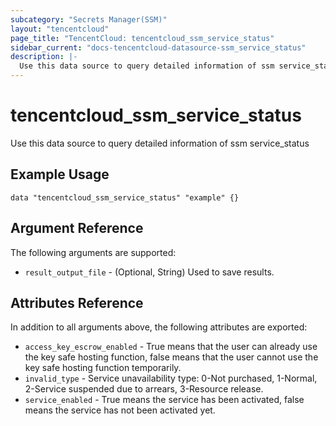 ```yaml
---
subcategory: "Secrets Manager(SSM)"
layout: "tencentcloud"
page_title: "TencentCloud: tencentcloud_ssm_service_status"
sidebar_current: "docs-tencentcloud-datasource-ssm_service_status"
description: |-
  Use this data source to query detailed information of ssm service_status
---
```


# tencentcloud_ssm_service_status

Use this data source to query detailed information of ssm service_status

## Example Usage

```hcl
data "tencentcloud_ssm_service_status" "example" {}
```

## Argument Reference

The following arguments are supported:

* `result_output_file` - (Optional, String) Used to save results.

## Attributes Reference

In addition to all arguments above, the following attributes are exported:

* `access_key_escrow_enabled` - True means that the user can already use the key safe hosting function, false means that the user cannot use the key safe hosting function temporarily.
* `invalid_type` - Service unavailability type: 0-Not purchased, 1-Normal, 2-Service suspended due to arrears, 3-Resource release.
* `service_enabled` - True means the service has been activated, false means the service has not been activated yet.


